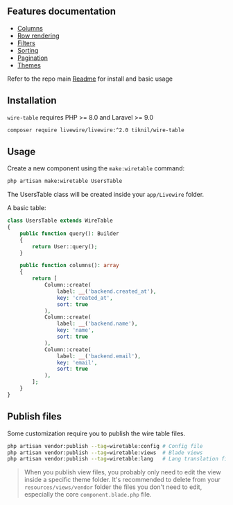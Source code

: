 ## Features documentation

- [Columns](./Columns.md)
- [Row rendering](./Row.md)
- [Filters](./Filters.md)
- [Sorting](./Sorting.md)
- [Pagination](./Pagination.md)
- [Themes](./Theme.md)

Refer to the repo main [Readme](../README.md) for install and basic usage

## Installation

`wire-table` requires PHP >= 8.0 and Laravel >= 9.0

```bash
composer require livewire/livewire:^2.0 tiknil/wire-table
```

## Usage

Create a new component using the `make:wiretable` command:

```bash
php artisan make:wiretable UsersTable
```

The UsersTable class will be created inside your `app/Livewire` folder.

A basic table:

```php
class UsersTable extends WireTable
{
    public function query(): Builder
    {
        return User::query();
    }

    public function columns(): array
    {
        return [
            Column::create(
                label: __('backend.created_at'),
                key: 'created_at',
                sort: true
            ),
            Column::create(
                label: __('backend.name'),
                key: 'name',
                sort: true
            ),
            Column::create(
                label: __('backend.email'),
                key: 'email',
                sort: true
            ),
        ];
    }
}
```

## Publish files

Some customization require you to publish the wire table files.

```bash
php artisan vendor:publish --tag=wiretable:config # Config file
php artisan vendor:publish --tag=wiretable:views  # Blade views
php artisan vendor:publish --tag=wiretable:lang   # Lang translation files
```

> When you publish view files, you probably only need to edit the view inside a specific theme folder. It's recommended
> to delete from your `resources/views/vendor` folder the files you don't need to edit, especially the
> core `component.blade.php` file.  
